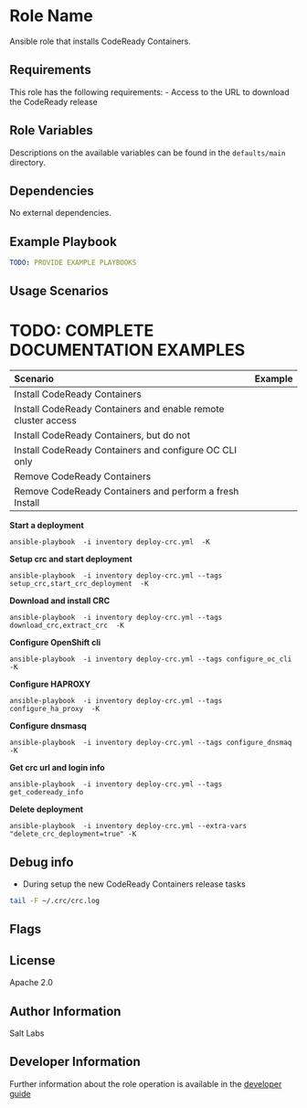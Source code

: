 Role Name
=========

Ansible role that installs CodeReady Containers.

Requirements
------------

This role has the following requirements:
    - Access to the URL to download the CodeReady release

Role Variables
--------------

Descriptions on the available variables can be found in the `defaults/main` directory.

Dependencies
------------

No external dependencies.

Example Playbook
----------------

```yaml
TODO: PROVIDE EXAMPLE PLAYBOOKS
```

Usage Scenarios
---------------

# TODO: COMPLETE DOCUMENTATION EXAMPLES

| Scenario | Example |
| :------- | :------ |
| Install CodeReady Containers | |
| Install CodeReady Containers and enable remote cluster access | |
| Install CodeReady Containers, but do not | |
| Install CodeReady Containers and configure OC CLI only | |
| Remove CodeReady Containers | |
| Remove CodeReady Containers and perform a fresh Install | |

**Start a deployment**
```
ansible-playbook  -i inventory deploy-crc.yml  -K
```

**Setup crc and start deployment**
```
ansible-playbook  -i inventory deploy-crc.yml --tags setup_crc,start_crc_deployment  -K
```

**Download and install CRC**
```
ansible-playbook  -i inventory deploy-crc.yml --tags download_crc,extract_crc  -K
```

**Configure OpenShift cli**
```
ansible-playbook  -i inventory deploy-crc.yml --tags configure_oc_cli -K
```

**Configure HAPROXY**
```
ansible-playbook  -i inventory deploy-crc.yml --tags configure_ha_proxy  -K
```

**Configure dnsmasq**
```
ansible-playbook  -i inventory deploy-crc.yml --tags configure_dnsmaq  -K
```

**Get crc url and login info**
```
ansible-playbook  -i inventory deploy-crc.yml --tags get_codeready_info
```

**Delete deployment**
```
ansible-playbook  -i inventory deploy-crc.yml --extra-vars "delete_crc_deployment=true" -K
```

Debug info
----------

* During setup the new CodeReady Containers release tasks

```bash
tail -F ~/.crc/crc.log
```

Flags
-----

License
-------

Apache 2.0

Author Information
------------------

Salt Labs

Developer Information
------------------

Further information about the role operation is available in the [developer guide](docs/develop.md)
